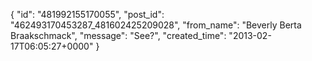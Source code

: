  {
   "id": "481992155170055",
   "post_id": "462493170453287_481602425209028",
   "from_name": "Beverly Berta Braakschmack",
   "message": "See?",
   "created_time": "2013-02-17T06:05:27+0000"
 }
